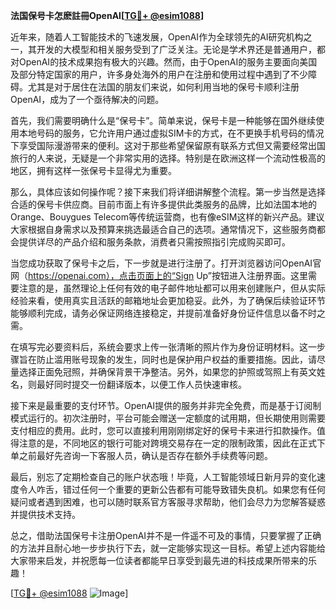 **法国保号卡怎麽註冊OpenAI[[TG💪+ @esim1088](https://t.me/s/esim1088)]**

近年来，随着人工智能技术的飞速发展，OpenAI作为全球领先的AI研究机构之一，其开发的大模型和相关服务受到了广泛关注。无论是学术界还是普通用户，都对OpenAI的技术成果抱有极大的兴趣。然而，由于OpenAI的服务主要面向美国及部分特定国家的用户，许多身处海外的用户在注册和使用过程中遇到了不少障碍。尤其是对于居住在法国的朋友们来说，如何利用当地的保号卡顺利注册OpenAI，成为了一个亟待解决的问题。

首先，我们需要明确什么是“保号卡”。简单来说，保号卡是一种能够在国外继续使用本地号码的服务，它允许用户通过虚拟SIM卡的方式，在不更换手机号码的情况下享受国际漫游带来的便利。这对于那些希望保留原有联系方式但又需要经常出国旅行的人来说，无疑是一个非常实用的选择。特别是在欧洲这样一个流动性极高的地区，拥有这样一张保号卡显得尤为重要。

那么，具体应该如何操作呢？接下来我们将详细讲解整个流程。第一步当然是选择合适的保号卡供应商。目前市面上有许多提供此类服务的品牌，比如法国本地的Orange、Bouygues Telecom等传统运营商，也有像eSIM这样的新兴产品。建议大家根据自身需求以及预算来挑选最适合自己的选项。通常情况下，这些服务商都会提供详尽的产品介绍和服务条款，消费者只需按照指引完成购买即可。

当您成功获取了保号卡之后，下一步就是进行注册了。打开浏览器访问OpenAI官网（https://openai.com），点击页面上的“Sign Up”按钮进入注册界面。这里需要注意的是，虽然理论上任何有效的电子邮件地址都可以用来创建账户，但从实际经验来看，使用真实且活跃的邮箱地址会更加稳妥。此外，为了确保后续验证环节能够顺利完成，请务必保证网络连接稳定，并提前准备好身份证件信息以备不时之需。

在填写完必要资料后，系统会要求上传一张清晰的照片作为身份证明材料。这一步骤旨在防止滥用账号现象的发生，同时也是保护用户权益的重要措施。因此，请尽量选择正面免冠照，并确保背景干净整洁。另外，如果您的护照或驾照上有英文姓名，则最好同时提交一份翻译版本，以便工作人员快速审核。

接下来是最重要的支付环节。OpenAI提供的服务并非完全免费，而是基于订阅制模式运行的。初次注册时，平台可能会赠送一定额度的试用期，但长期使用则需要支付相应的费用。此时，您可以直接利用刚刚绑定好的保号卡来进行扣款操作。值得注意的是，不同地区的银行可能对跨境交易存在一定的限制政策，因此在正式下单之前最好先咨询一下客服人员，确认是否存在额外手续费等问题。

最后，别忘了定期检查自己的账户状态哦！毕竟，人工智能领域日新月异的变化速度令人咋舌，错过任何一个重要的更新公告都有可能导致错失良机。如果您有任何疑问或者遇到困难，也可以随时联系官方客服寻求帮助，他们会尽力为您解答疑惑并提供技术支持。

总之，借助法国保号卡注册OpenAI并不是一件遥不可及的事情，只要掌握了正确的方法并且耐心地一步步执行下去，就一定能够实现这一目标。希望上述内容能给大家带来启发，并祝愿每一位读者都能早日享受到最先进的科技成果所带来的乐趣！

[[TG💪+ @esim1088](https://t.me/s/esim1088) ![Image](https://i.postimg.cc/4NQfJmqS/Snipaste-2025-05-13-00-14-12.png)]